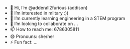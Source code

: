 - 👋 Hi, I’m @adderall2furious (addison)
- 👀 I’m interested in miltary :))
- 🌱 I’m currently learning engineering in a STEM program
- 💞️ I’m looking to collaborate on ...
- 📫 How to reach me: 6786305811
- 😄 Pronouns: she/her
- ⚡ Fun fact: ...

<!---
adderall2furious/adderall2furious is a ✨ special ✨ repository because its `README.md` (this file) appears on your GitHub profile.
You can click the Preview link to take a look at your changes.
--->
